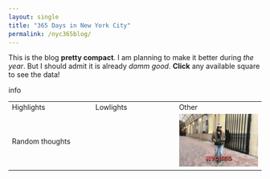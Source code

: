 ```yaml
---
layout: single
title: "365 Days in New York City"
permalink: /nyc365blog/
---
```


This is the blog **pretty compact**. I am planning to make it better during _the year_. But I should admit it is already _damm good_. **Click** any available square to see the data!

<link rel="stylesheet" href="/assets/nyc365blog/main.css">
<script src="https://d3js.org/d3.v3.min.js" charset="utf-8"></script>
<script src="https://cdnjs.cloudflare.com/ajax/libs/lodash.js/3.10.1/lodash.min.js" charset="utf-8"></script>
<script src="//cdnjs.cloudflare.com/ajax/libs/moment.js/2.10.6/moment.min.js"></script>
  <article>
    <section id="heatmap" width="100%" >
<span id="info">info</span>
    </section>
    <table id="mytable" width="100%">
    <tbody>
    <tr>
    <td width="33%" ><div id="mytablediv" >
    <span id="day_hl">Highlights</span></div></td>
    <td width="33%"><div id="mytablediv">
    <span id="day_ll">Lowlights</span></div></td>
    <td width="34%"><div id="mytablediv" >
    <span id="day_ot">Other</span></div></td>
    </tr>
    <tr>
    <td colspan="2">
    <div id="mytablediv">
     <span id="day_rt">Random thoughts</span></div></td>
    <td width="34%"><div id="mytablediv" >
    <img src="/assets/images/blogimg/nyc365.gif" id="day_pic"></div></td>
    </tr>
    </tbody>
    </table>
  </article>
       

  <script> d3.eesur = {}; //namespace  </script>
  <script src="/assets/nyc365blog/d3_code_heatmap_cal.js"></script>
  <script>
  // *****************************************
  // render chart
  // *****************************************
  (function() {
      'use strict'; 
      var nestedData;
      var nestedText;
      var parseDate = d3.time.format('%Y-%m-%d').parse;
      // create chart
      var heatChart = d3.eesur.heatmap()
          .colourRangeStart('#e48c5c')
          .colourRangeEnd('#b1bf52')
          .height(130)
          .width("100%")
          .startYear('2017')
          .endYear('2018')
          .on('_hover', function (d, i) {
              var f = d3.time.format('%B %d, %Y');
              var myf = d3.time.format('%m-%d-%Y');
              d3.select('#info')
                  .text(function () {
                      var youare;
                      if (nestedData[d]>0){
                          youare="happy";
                        } else if (nestedData[d]<0) {
                          youare="sad";
                          } else{
                          youare="neutral";
                        }
                      return 'date: ' + f(d) + ' and you are ' + youare;
                  });
             d3.select("#day_pic")
              .attr("src","/assets/nyc365blog/images/"+myf(d));
          })
          .on('_click', function (d, i) {
              d3.select('#day_ot')
                  .text(function () {
                      return nestedText[d][0].other;
                  });
              d3.select('#day_rt')
                  .text(function () {
                      return nestedText[d][0].text;
                  });
              d3.select('#day_hl')
                  .text(function () {
                      return nestedText[d][0].high;
                  });
              d3.select('#day_ll')
                  .text(function () {
                      return nestedText[d][0].low;
                  });
          });
      // apply after nesting data
      d3.json('/assets/nyc365blog/data.json', function(error, data) {
          if (error) return console.warn(error);    
          nestedData = d3.nest()
              .key(function (d) { return parseDate(d.date.split(' ')[0]); })
              .rollup(function (n) { 
                  return d3.sum(n, function (d) { 
                      return d.mood; // key
                  }); 
              })
              .map(data);
          nestedText = d3.nest()
              .key(function (d) { return parseDate(d.date.split(' ')[0]); })
              .map(data);
          // render chart
          d3.select('#heatmap')
              .datum(nestedData)
              .call(heatChart);
      });
  }());
  d3.select(self.frameElement).style('height', '900px');

  </script>